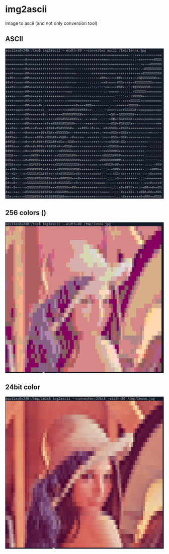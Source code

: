 # img2ascii

Image to ascii (and not only conversion tool)

## ASCII
![lenna-ascii](images/lena1.png)

## 256 colors ()
![lenna-ansi](images/lena2.png)

## 24bit color
![lenna-24bit](images/lena3.png)